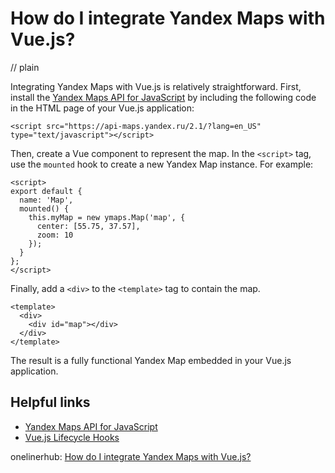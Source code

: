 # How do I integrate Yandex Maps with Vue.js?
// plain

Integrating Yandex Maps with Vue.js is relatively straightforward. First, install the [Yandex Maps API for JavaScript](https://tech.yandex.com/maps/doc/jsapi/2.1/quick-start/index-docpage/) by including the following code in the HTML page of your Vue.js application:

```
<script src="https://api-maps.yandex.ru/2.1/?lang=en_US" type="text/javascript"></script>
```

Then, create a Vue component to represent the map. In the `<script>` tag, use the `mounted` hook to create a new Yandex Map instance. For example:

```
<script>
export default {
  name: 'Map',
  mounted() {
    this.myMap = new ymaps.Map('map', {
      center: [55.75, 37.57],
      zoom: 10
    });
  }
};
</script>
```

Finally, add a `<div>` to the `<template>` tag to contain the map.

```
<template>
  <div>
    <div id="map"></div>
  </div>
</template>
```

The result is a fully functional Yandex Map embedded in your Vue.js application.

## Helpful links
- [Yandex Maps API for JavaScript](https://tech.yandex.com/maps/doc/jsapi/2.1/quick-start/index-docpage/)
- [Vue.js Lifecycle Hooks](https://vuejs.org/v2/guide/instance.html#Lifecycle-Diagram)

onelinerhub: [How do I integrate Yandex Maps with Vue.js?](https://onelinerhub.com/vue.js/how-do-i-integrate-yandex-maps-with-vue-js)